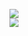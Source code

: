 [![](https://img.shields.io/badge/Made%20With-Github%20Spray-lightgrey.svg?style=for-the-badge&logo=github)](https://github.com/Annihil/github-spray#29121)  
[![](https://i.imgur.com/2DrTn0Z.gif)](https://github.com/Annihil/github-spray)